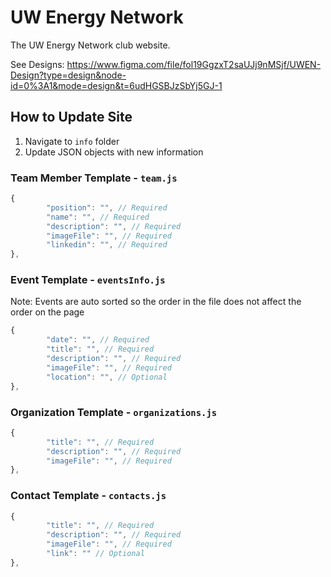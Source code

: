 # UW Energy Network 
The UW Energy Network club website. 

See Designs: https://www.figma.com/file/fol19GgzxT2saUJj9nMSjf/UWEN-Design?type=design&node-id=0%3A1&mode=design&t=6udHGSBJzSbYj5GJ-1

## How to Update Site
1. Navigate to `info` folder
2. Update JSON objects with new information

### Team Member Template - `team.js`
```javascript
{
        "position": "", // Required
        "name": "", // Required
        "description": "", // Required
        "imageFile": "", // Required
        "linkedin": "", // Required
},
```

### Event Template - `eventsInfo.js`
Note: Events are auto sorted so the order in the file does not affect the order on the page
```javascript
{
        "date": "", // Required
        "title": "", // Required
        "description": "", // Required
        "imageFile": "", // Required
        "location": "", // Optional
},
```

### Organization Template - `organizations.js`
```javascript
{
        "title": "", // Required
        "description": "", // Required
        "imageFile": "", // Required
},
```

### Contact Template - `contacts.js`
```javascript
{
        "title": "", // Required
        "description": "", // Required 
        "imageFile": "", // Required
        "link": "" // Optional
},
```
